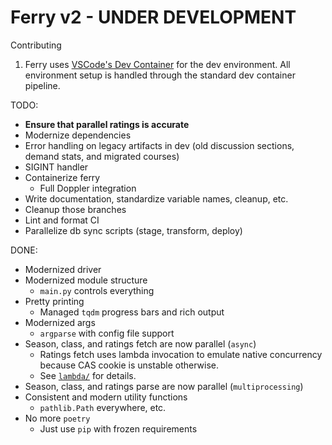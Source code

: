 # Ferry v2 - **UNDER DEVELOPMENT**

Contributing
1. Ferry uses [VSCode's Dev Container](https://code.visualstudio.com/docs/devcontainers/containers) for the dev environment. All environment setup is handled through the standard dev container pipeline.

TODO:
 - **Ensure that parallel ratings is accurate**
 - Modernize dependencies
 - Error handling on legacy artifacts in dev (old discussion sections, demand stats, and migrated courses)
 - SIGINT handler
 - Containerize ferry
    - Full Doppler integration
 - Write documentation, standardize variable names, cleanup, etc.
 - Cleanup those branches
 - Lint and format CI
 - Parallelize db sync scripts (stage, transform, deploy)

DONE:
 - Modernized driver
 - Modernized module structure
    - `main.py` controls everything
 - Pretty printing
    - Managed `tqdm` progress bars and rich output
 - Modernized args
    - `argparse` with config file support
 - Season, class, and ratings fetch are now parallel (`async`)
    - Ratings fetch uses lambda invocation to emulate native concurrency because CAS cookie is unstable otherwise.
    - See [`lambda/`](https://github.com/coursetable/ferry/blob/v2/lambda/README.md) for details.
 - Season, class, and ratings parse are now parallel (`multiprocessing`)
 - Consistent and modern utility functions
    - `pathlib.Path` everywhere, etc.
 - No more `poetry`
    - Just use `pip` with frozen requirements
